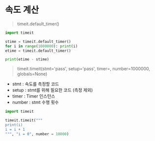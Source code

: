 # 속도 계산 

> timeit.default_timer()
```python
import timeit

stime = timeit.default_timer()
for i in range(1000000): print(i)
etime = timeit.default_timer()

print(etime - stime)
```
> timeit.timeit(stmt='pass', setup='pass', timer=<default timer>, number=1000000, globals=None)

- stmt : 속도를 측정할 코드
- setup : stmt를 위해 필요한 코드 (측정 제외)
- timer : Timer 인스턴스
- number : stmt 수행 횟수

```python
import timeit

timeit.timeit("""
print(i)
i = i + 1
""", "i = 0", number = 10000)
```
